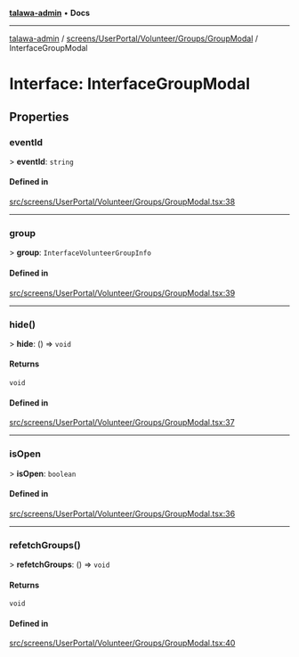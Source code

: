 [**talawa-admin**](../../../../../../README.md) • **Docs**

***

[talawa-admin](../../../../../../modules.md) / [screens/UserPortal/Volunteer/Groups/GroupModal](../README.md) / InterfaceGroupModal

# Interface: InterfaceGroupModal

## Properties

### eventId

\> **eventId**: `string`

#### Defined in

[src/screens/UserPortal/Volunteer/Groups/GroupModal.tsx:38](https://github.com/PalisadoesFoundation/talawa-admin/blob/7a991b3aa824070bd53d6367f1ce7f072321af88/src/screens/UserPortal/Volunteer/Groups/GroupModal.tsx#L38)

***

### group

\> **group**: `InterfaceVolunteerGroupInfo`

#### Defined in

[src/screens/UserPortal/Volunteer/Groups/GroupModal.tsx:39](https://github.com/PalisadoesFoundation/talawa-admin/blob/7a991b3aa824070bd53d6367f1ce7f072321af88/src/screens/UserPortal/Volunteer/Groups/GroupModal.tsx#L39)

***

### hide()

\> **hide**: () =\> `void`

#### Returns

`void`

#### Defined in

[src/screens/UserPortal/Volunteer/Groups/GroupModal.tsx:37](https://github.com/PalisadoesFoundation/talawa-admin/blob/7a991b3aa824070bd53d6367f1ce7f072321af88/src/screens/UserPortal/Volunteer/Groups/GroupModal.tsx#L37)

***

### isOpen

\> **isOpen**: `boolean`

#### Defined in

[src/screens/UserPortal/Volunteer/Groups/GroupModal.tsx:36](https://github.com/PalisadoesFoundation/talawa-admin/blob/7a991b3aa824070bd53d6367f1ce7f072321af88/src/screens/UserPortal/Volunteer/Groups/GroupModal.tsx#L36)

***

### refetchGroups()

\> **refetchGroups**: () =\> `void`

#### Returns

`void`

#### Defined in

[src/screens/UserPortal/Volunteer/Groups/GroupModal.tsx:40](https://github.com/PalisadoesFoundation/talawa-admin/blob/7a991b3aa824070bd53d6367f1ce7f072321af88/src/screens/UserPortal/Volunteer/Groups/GroupModal.tsx#L40)
